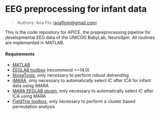 # EEG preprocessing for infant data

> Authors: Ana Flo (anaflom@gmail.com)

This is the code repository for APICE, the prepreprocessing pipeline for developmental EEG data of the UNICOG BabyLab, NeuroSpin.
All routines are implemented in MATLAB.

#### Requirements
* <a href="https://mathworks.com/" target_="blank">MATLAB</a>
* <a href="https://sccn.ucsd.edu/eeglab/" target_="blank">EEGLAB toolbox</a> (recommend >=14.0)
* <a href="http://audition.ens.fr/adc/NoiseTools/" target_="blank">NoiseTools</a>, only necessary to perform robust detrending
* <a href="https://github.com/Ira-marriott/iMARA/" target_="blank">iMARA</a>, only necessary to automatically select IC after ICA for infant data using iMARA
* <a href="https://github.com/irenne/MARA/" target_="blank">MARA EEGLAB plugin</a>, only necessary to automatically select IC after ICA using MARA
* <a href="https://www.fieldtriptoolbox.org/" target_="blank">FieldTrip toolbox</a>, only necessary to perform a cluster based permutation analysis

